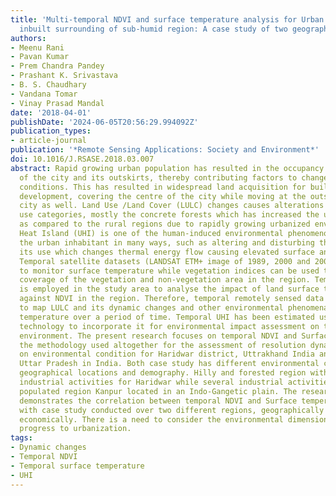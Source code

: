 ```yaml
---
title: 'Multi-temporal NDVI and surface temperature analysis for Urban Heat Island
  inbuilt surrounding of sub-humid region: A case study of two geographical regions'
authors:
- Meenu Rani
- Pavan Kumar
- Prem Chandra Pandey
- Prashant K. Srivastava
- B. S. Chaudhary
- Vandana Tomar
- Vinay Prasad Mandal
date: '2018-04-01'
publishDate: '2024-06-05T20:56:29.994092Z'
publication_types:
- article-journal
publication: '*Remote Sensing Applications: Society and Environment*'
doi: 10.1016/J.RSASE.2018.03.007
abstract: Rapid growing urban population has resulted in the occupancy of large proportionate
  of the city and its outskirts, thereby contributing factors to change in the environmental
  conditions. This has resulted in widespread land acquisition for built up and industrial
  development, covering the centre of the city while moving at the outskirts of the
  city as well. Land Use /Land Cover (LULC) changes causes alterations in the land
  use categories, mostly the concrete forests which has increased the urban temperature
  as compared to the rural regions due to rapidly growing urbanized environment. Urban
  Heat Island (UHI) is one of the human-induced environmental phenomenon affecting
  the urban inhabitant in many ways, such as altering and disturbing the land cover
  its use which changes thermal energy flow causing elevated surface and air temperature.
  Temporal satellite datasets (LANDSAT ETM+ image of 1989, 2000 and 2006) can be used
  to monitor surface temperature while vegetation indices can be used to assess the
  coverage of the vegetation and non-vegetation area in the region. Temporal NDVI
  is employed in the study area to analyse the impact of land surface temperature
  against NDVI in the region. Therefore, temporal remotely sensed data can be used
  to map LULC and its dynamic changes and other environmental phenomena such as surface
  temperature over a period of time. Temporal UHI has been estimated using geospatial
  technology to incorporate it for environmental impact assessment on the surrounding
  environment. The present research focuses on temporal NDVI and Surface temperature,
  the methodology used altogether for the assessment of resolution dynamic UHI change
  on environmental condition for Haridwar district, Uttrakhand India and Kanpur district,
  Uttar Pradesh in India. Both case study has different environmental conditions,
  geographical locations and demography. Hilly and forested region with almost no
  industrial activities for Haridwar while several industrial activities and densely
  populated region Kanpur located in an Indo-Gangetic plain. The research outcome
  demonstrates the correlation between temporal NDVI and Surface temperature exemplified
  with case study conducted over two different regions, geographically as well as
  economically. There is a need to consider the environmental dimension while making
  progress to urbanization.
tags:
- Dynamic changes
- Temporal NDVI
- Temporal surface temperature
- UHI
---
```


